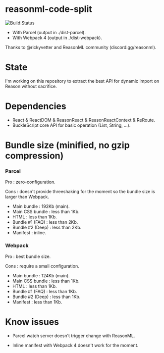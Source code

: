 # reasonml-code-split 

[![Build Status](https://travis-ci.org/kMeillet/reasonml-code-split.svg?branch=master)](https://travis-ci.org/kMeillet/reasonml-code-split)

- With Parcel (output in ./dist-parcel).
- With Webpack 4 (output in ./dist-webpack).

Thanks to @rickyvetter and ReasonML community (discord.gg/reasonml).

# State

I'm working on this repository to extract the best API for dynamic import on Reason without sacrifice.

# Dependencies

- React & ReactDOM & ReasonReact & ReasonReactContext & ReRoute.
- BuckleScript core API for basic operation (List, String, ...).

# Bundle size (minified, no gzip compression)

### Parcel

Pro : zero-configuration.

Cons : doesn't provide threeshaking for the moment so the bundle size is larger than Webpack.

- Main bundle : 192Kb (main).
- Main CSS bundle : less than 1Kb.
- HTML : less than 1Kb.
- Bundle #1 (FAQ) : less than 2Kb.
- Bundle #2 (Deep) : less than 2Kb.
- Manifest : inline.

### Webpack

Pro : best bundle size.

Cons : require a small configuration.

- Main bundle : 124Kb (main).
- Main CSS bundle : less than 1Kb.
- HTML : less than 1Kb.
- Bundle #1 (FAQ) : less than 1Kb.
- Bundle #2 (Deep) : less than 1Kb.
- Manifest : less than 1Kb.

# Know issues

- Parcel watch server doesn't trigger change with ReasonML.

- Inline manifest with Webpack 4 doesn't work for the moment.

